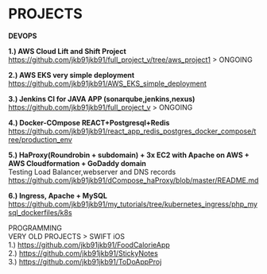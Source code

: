 # PROJECTS

<b>DEVOPS</b>

  
**1.) AWS Cloud Lift and Shift Project**  
https://github.com/jkb91jkb91/full_project_v/tree/aws_project1   > ONGOING  
  
**2.) AWS EKS very simple deployment**  
https://github.com/jkb91jkb91/AWS_EKS_simple_deployment
  
**3.) Jenkins CI for JAVA APP (sonarqube,jenkins,nexus)**  
https://github.com/jkb91jkb91/full_project_v > ONGOING  

**4.) Docker-COmpose REACT+Postgresql+Redis**  
https://github.com/jkb91jkb91/react_app_redis_postgres_docker_compose/tree/production_env  

**5.) HaProxy(Roundrobin + subdomain) + 3x EC2 with Apache on AWS + AWS Cloudformation + GoDaddy domain**    
Testing Load Balancer,webserver and DNS records  
[https://github.com/jkb91jkb91/dCompose_haProxy/blob/master/README.md  ](https://github.com/jkb91jkb91/haproxy_apache_aws)  

**6.) Ingress, Apache + MySQL**  
https://github.com/jkb91jkb91/my_tutorials/tree/kubernetes_ingress/php_mysql_dockerfiles/k8s  



PROGRAMMING  
VERY OLD PROJECTS > SWIFT iOS  
1.) https://github.com/jkb91jkb91/FoodCalorieApp  
2.) https://github.com/jkb91jkb91/StickyNotes  
3.) https://github.com/jkb91jkb91/ToDoAppProj  
